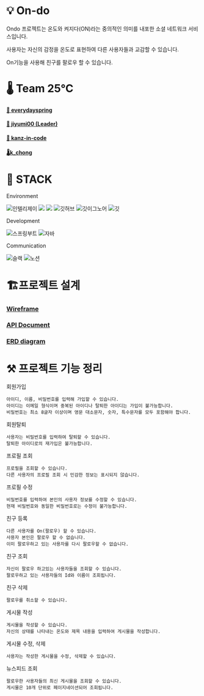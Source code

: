 # 💡 On-do

Ondo 프로젝트는 온도와 켜지다(ON)라는 중의적인 의미를 내포한 소셜 네트워크 서비스입니다.

사용자는 자신의 감정을 온도로 표현하여 다른 사용자들과 교감할 수 있습니다.

On기능을 사용해 친구를 팔로우 할 수 있습니다.

# 🌡️ Team 25℃
#### [🌸 everydayspring](https://github.com/everydayspring)
#### [🍊 jiyumi00 (Leader)](https://github.com/jiyumi00)
#### [👤 kanz-in-code](https://github.com/kanz-in-code)
#### [🌡️k_chong](https://github.com/eunchongkang)

# 🚀 STACK

Environment


![인텔리제이](   https://img.shields.io/badge/IntelliJ_IDEA-000000.svg?style=for-the-badge&logo=intellij-idea&logoColor=white)
![](https://img.shields.io/badge/Gradle-02303a?style=for-the-badge&logo=gradle&logoColor=white)
![](https://img.shields.io/badge/Postman-ff6c37?style=for-the-badge&logo=postman&logoColor=white)
![깃허브](https://img.shields.io/badge/GitHub-100000?style=for-the-badge&logo=github&logoColor=white)
![깃이그노어](https://img.shields.io/badge/gitignore.io-204ECF?style=for-the-badge&logo=gitignore.io&logoColor=white)
![깃](https://img.shields.io/badge/GIT-E44C30?style=for-the-badge&logo=git&logoColor=white)

Development

![스프링부트](https://img.shields.io/badge/SpringBoot-6db33f?style=for-the-badge&logo=springboot&logoColor=white)
![자바](https://img.shields.io/badge/Java-ED8B00?style=for-the-badge&logo=openjdk&logoColor=white)

Communication

![슬랙](  https://img.shields.io/badge/Slack-4A154B?style=for-the-badge&logo=slack&logoColor=white)
![노션](https://img.shields.io/badge/Notion-000000?style=for-the-badge&logo=notion&logoColor=white)

# 🏗️프로젝트 설계

### [Wireframe](https://app.diagrams.net/#G1RcLdWvKKMh_7lyUwlDD0fZw9KPu_snqT#{%22pageId%22:%2203018318-947c-dd8e-b7a3-06fadd420f32%22})

### [API Document](https://documenter.getpostman.com/view/37564576/2sAXjNWqFm)

### [ERD diagram](https://www.erdcloud.com/d/HENWahcE3QRN2q6Yk)

# ⚒️ 프로젝트 기능 정리

회원가입

    아이디, 이름, 비밀번호를 입력해 가입할 수 있습니다.
    아이디는 이메일 형식이며 중복된 아이디나 탈퇴한 아이디는 가입이 불가능합니다.
    비밀번호는 최소 8글자 이상이며 영문 대소문자, 숫자, 특수문자를 모두 포함해야 합니다.

회원탈퇴

    사용자는 비밀번호를 입력하여 탈퇴할 수 있습니다.
    탈퇴한 아이디로의 재가입은 불가능합니다.

프로필 조회

    프로필을 조회할 수 있습니다.
    다른 사용자의 프로필 조회 시 민감한 정보는 표시되지 않습니다.

프로필 수정

    비밀번호를 입력하여 본인의 사용자 정보를 수정할 수 있습니다.
    현재 비밀번호와 동일한 비밀번호로는 수정이 불가능합니다.

친구 등록

    다른 사용자를 On(팔로우) 할 수 있습니다.
    사용자 본인은 팔로우 할 수 없습니다.
    이미 팔로우하고 있는 사용자를 다시 팔로우할 수 없습니다.

친구 조회

    자신이 팔로우 하고있는 사용자들을 조회할 수 있습니다.
    팔로우하고 있는 사용자들의 Id와 이름이 조회됩니다.

친구 삭제

    팔로우를 취소할 수 있습니다.

게시물 작성

    게시물을 작성할 수 있습니다.
    자신의 상태를 나타내는 온도와 제목 내용을 입력하여 게시물을 작성합니다.

게시물 수정, 삭제

    사용자는 작성한 게시물을 수정, 삭제할 수 있습니다.
    
뉴스피드 조회

    팔로우한 사용자들의 최신 게시물을 조회할 수 있습니다.
    게시물은 10개 단위로 페이지네이션되어 조회됩니다.